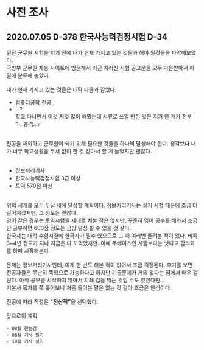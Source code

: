 # 사전 조사
## 2020.07.05 D-378 한국사능력검정시험 D-34

일단 군무원 시험을 치기 전에 내가 현재 가지고 있는 것들과 해야 될것들을 파악해보았다.<br>
국방부 군무원 채용 사이트에 방문해서 최근 치러진 시험 공고문을 모두 다운받아서 파일에 분류해 놓았다.<br>
<br>
내가 현재 가지고 있는 것들은 대략 다음과 같았다.
  * 컴퓨터공학 전공
  * ...?
<br>학교 다니면서 이것 저것 많이 해봤는데 서류로 쓰일 만한 것은 저거 한 개가 전부다. 충격..ㅜ<br>
<br>
전공을 제외하고 군무원이 되기 위해 필요한 것들을 하나씩 달성해야 한다. 생각보다 내가 너무 학교생활을 두서 없이 한 것 같아서 할 게 늘었지만 괜찮다.
<br><br>

  * 정보처리기사
  * 한국사능력검정시험 3급 이상
  * 토익 570점 이상
 <br>
 위의 세개를 모두 두달 내에 달성할 계획이다. 정보처리기사는 실기 시험 때문에 조금 더 길어지겠지만, 그 정도는 괜찮다.<br>
영어 같은 경우는 토익시험을 제대로 쳐본 적은 없지만, 꾸준히 영어 공부를 해와서 조금만 공부하면 600점 정도는 금방 달성 할 수 있을 것 같다.<br>
한국사는 대학 수험시절에 한국사가 필수 였으므로 그 때 여러번 돌려본 적이 있다. 비록 3~4년 정도가 지나 지금은 다 까먹었지만..아예 무베이스인 사람보다는 낫다고 합리화를 하며 시작해본다.<br>
<br>
문제는 정보처리기사인데, 이게 한 번도 해본 적이 없어서 조금 걱정된다. 후기를 보면 전공자들은 무난히 독학으로 가능하다고 하지만 기출문제가 거의 없다는 점에서 매우 걸린다. 아직 공부를 시작하지 않아서 지레 겁을 먹는 것일 수도 있겠다만...<br>
기본서 목차를 쭉 훑어보니 처음 들어본 말은 없는 것 같아 조금은 안심이다.<br>
<br>
전공에 따라 직렬은 <strong>"전산직"</strong>을 선택했다.
<br><br>
앞으로의 계획<br>

    - 08월 한능검
    - 08월 기사 필기
    - 10월 기사 실기
